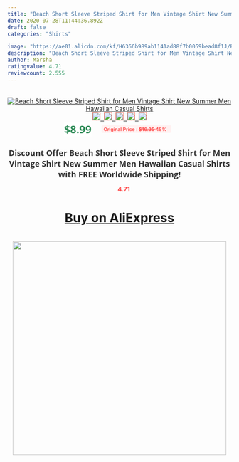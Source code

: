 ```yaml
---
title: "Beach Short Sleeve Striped Shirt for Men Vintage Shirt New Summer Men Hawaiian Casual Shirts"
date: 2020-07-28T11:44:36.892Z
draft: false
categories: "Shirts"

image: "https://ae01.alicdn.com/kf/H6366b989ab1141ad88f7b0059bead8f1J/Beach-Short-Sleeve-Striped-Shirt-for-Men-Vintage-Shirt-New-Summer-Men-Hawaiian-Casual-Shirts.jpg"
description: "Beach Short Sleeve Striped Shirt for Men Vintage Shirt New Summer Men Hawaiian Casual Shirts"
author: Marsha
ratingvalue: 4.71
reviewcount: 2.555
---
```

<br>
<div style="text-align: center;">
<a href="https://s.click.aliexpress.com/e/_9h3Wav" target="_blank" rel="nofollow noopener noreferrer"><img alt="Beach Short Sleeve Striped Shirt for Men Vintage Shirt New Summer Men Hawaiian Casual Shirts" class="magnifier-image" src="https://ae01.alicdn.com/kf/H6366b989ab1141ad88f7b0059bead8f1J/Beach-Short-Sleeve-Striped-Shirt-for-Men-Vintage-Shirt-New-Summer-Men-Hawaiian-Casual-Shirts.jpg_640x640.jpg">
<br>
<img style="border:1px solid salmon" src="https://ae01.alicdn.com/kf/H6366b989ab1141ad88f7b0059bead8f1J/Beach-Short-Sleeve-Striped-Shirt-for-Men-Vintage-Shirt-New-Summer-Men-Hawaiian-Casual-Shirts.jpg_120x120.jpg">&nbsp;&nbsp;<img style="border:1px solid salmon" src="https://ae01.alicdn.com/kf/H7e1cf64eda6c4518aa9b0e21d9e64562S/Beach-Short-Sleeve-Striped-Shirt-for-Men-Vintage-Shirt-New-Summer-Men-Hawaiian-Casual-Shirts.jpg_120x120.jpg">&nbsp;&nbsp;<img style="border:1px solid salmon" src="https://ae01.alicdn.com/kf/Hcdc10c06352a47fb8fd40065a1bdcbabN/Beach-Short-Sleeve-Striped-Shirt-for-Men-Vintage-Shirt-New-Summer-Men-Hawaiian-Casual-Shirts.jpg_120x120.jpg">&nbsp;&nbsp;<img style="border:1px solid salmon" src="https://ae01.alicdn.com/kf/H339f937aa7a24b318015aa1a8a3f76b8I/Beach-Short-Sleeve-Striped-Shirt-for-Men-Vintage-Shirt-New-Summer-Men-Hawaiian-Casual-Shirts.jpg_120x120.jpg">&nbsp;&nbsp;<img style="border:1px solid salmon" src="https://ae01.alicdn.com/kf/H2f87cf1879284e678116c3bcc17a6ee9N/Beach-Short-Sleeve-Striped-Shirt-for-Men-Vintage-Shirt-New-Summer-Men-Hawaiian-Casual-Shirts.jpg_120x120.jpg"></a></div><br0>
<div style="text-align: center;"><span style="background-color: white; border: 0px; box-sizing: border-box; color: seagreen; display: inline-block; font-family: &quot;open sans&quot; , &quot;arial&quot; , &quot;helvetica&quot; , sans-serif , &quot;heiti&quot;; font-size: 24px; font-stretch: inherit; font-weight: 700; line-height: inherit; margin: 0px 10px 0px 0px; padding: 0px; vertical-align: middle;">$8.99 </span>
<span style="background: rgb(255 , 241 , 241); border-radius: 3px; border: 0px; box-sizing: border-box; color: #ff4747; display: inline-block; font-family: inherit; font-size: 12px; font-stretch: inherit; font-style: inherit; font-variant: inherit; font-weight: 600; line-height: inherit; margin: 0px; padding: 2px 5px; transform: scale(0.9); vertical-align: middle;">Original Price : <b style="text-decoration: line-through;">$16.35 </b> 45%&nbsp;&nbsp;</span></div>
<h1 style="color: #333333; display: inline-block; font-family: &quot;open sans&quot; , &quot;arial&quot; , &quot;helvetica&quot; , sans-serif , &quot;heiti&quot;; font-size: 18px; font-stretch: inherit; font-weight: 700; text-align: center;">Discount Offer Beach Short Sleeve Striped Shirt for Men Vintage Shirt New Summer Men Hawaiian Casual Shirts with FREE Worldwide Shipping!</h1>
<div style="color: #ff4747; text-align: center;">
<img src="https://4.bp.blogspot.com/-M0ZcTcb-5uY/XleCXlxnR4I/AAAAAAAAAEc/OrjgMkXV1oMQFaCRZj5HQwOCBcu3w1FegCPcBGAYYCw/s1600/star.png" style="height: 15px;">&nbsp;<b>4.71</b></div>
<div class="button_cont" align="center"><a class="buynow_a" href="https://s.click.aliexpress.com/e/_9h3Wav" target="_blank" rel="nofollow noopener noreferrer"><H1>Buy on AliExpress</H1></a></div><br>
<div class="separator" style="clear: both; text-align: center;">
<img src="https://lh3.googleusercontent.com/-pTy5HemUv9M/XlePHvY0dAI/AAAAAAAAAE4/0nX5iRUoIWY8eMW9Dpxeirr157OZliDIgCLcBGAsYHQ/s1600/badge.gif" width="480">
</div>
